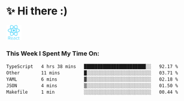 <h1 align="left">✨ Hi there :)</h1>

  <a href="https://reactjs.org/" target="_blank" rel="noreferrer">   
    <img src="https://raw.githubusercontent.com/devicons/devicon/master/icons/react/react-original-wordmark.svg" alt="react" width="40"     
    height="40"/></a>
 
<h3 align="left">This Week I Spent My Time On:</h3>
<!--START_SECTION:waka-->

```txt
TypeScript   4 hrs 38 mins   ███████████████████████░░   92.17 %
Other        11 mins         █░░░░░░░░░░░░░░░░░░░░░░░░   03.71 %
YAML         6 mins          ▓░░░░░░░░░░░░░░░░░░░░░░░░   02.18 %
JSON         4 mins          ▒░░░░░░░░░░░░░░░░░░░░░░░░   01.50 %
Makefile     1 min           ░░░░░░░░░░░░░░░░░░░░░░░░░   00.44 %
```

<!--END_SECTION:waka-->

